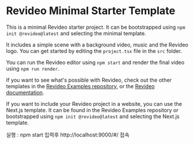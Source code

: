 # Revideo Minimal Starter Template

This is a minimal Revideo starter project. It can be bootstrapped using
`npm init @revideo@latest` and selecting the minimal template.

It includes a simple scene with a background video, music and the Revideo logo.
You can get started by editing the `project.tsx` file in the `src` folder.

You can run the Revideo editor using `npm start` and render the final video
using `npm run render`.

If you want to see what's possible with Revideo, check out the other templates
in the [Revideo Examples repository](https://github.com/redotvideo/examples), or
the [Revideo documentation](https://docs.re.video).

If you want to include your Revideo project in a website, you can use the
Next.js template. It can be found in the Revideo Examples repository or
bootstrapped using `npm init @revideo@latest` and selecting the Next.js
template.


실행 : npm start  입력후 http://localhost:9000/#/ 접속 